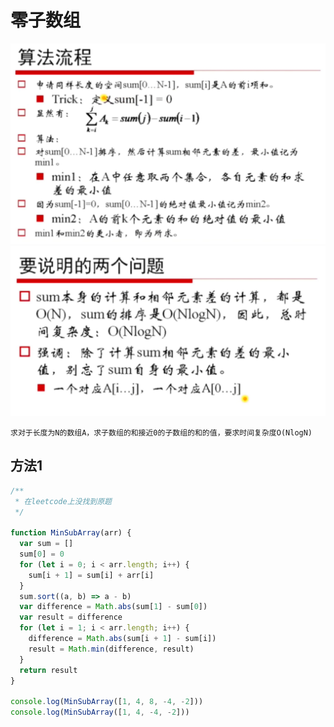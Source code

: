 # 零子数组

![](../images/zero-subarray.jpg)
![](../images/zero-subarray2.jpg)

```
求对于长度为N的数组A，求子数组的和接近0的子数组的和的值，要求时间复杂度O(NlogN)
```

## 方法1

```js
/**
 * 在leetcode上没找到原题
 */

function MinSubArray(arr) {
  var sum = []
  sum[0] = 0
  for (let i = 0; i < arr.length; i++) {
    sum[i + 1] = sum[i] + arr[i]
  }
  sum.sort((a, b) => a - b)
  var difference = Math.abs(sum[1] - sum[0])
  var result = difference
  for (let i = 1; i < arr.length; i++) {
    difference = Math.abs(sum[i + 1] - sum[i])
    result = Math.min(difference, result)
  }
  return result
}

console.log(MinSubArray([1, 4, 8, -4, -2]))
console.log(MinSubArray([1, 4, -4, -2]))
```
